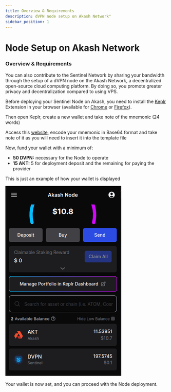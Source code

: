```yaml
---
title: Overview & Requirements
description: dVPN node setup on Akash Network"
sidebar_position: 1
---
```


# Node Setup on Akash Network

### Overview & Requirements

You can also contribute to the Sentinel Network by sharing your bandwidth through the setup of a dVPN node on the Akash Network, a decentralized open-source cloud computing platform. By doing so, you promote greater privacy and decentralization compared to using VPS.

Before deploying your Sentinel Node on Akash, you need to install the [Keplr](https://www.keplr.app/) Extension in your browser (available for [Chrome](https://chrome.google.com/webstore/detail/keplr/dmkamcknogkgcdfhhbddcghachkejeap) or [Firefox](https://addons.mozilla.org/en-US/firefox/addon/keplr/)).

Then open Keplr, create a new wallet and take note of the mnemonic (24 words)

Access this [website](https://www.base64encode.org/), encode your mnemonic in Base64 format and take note of it as you will need to insert it into the template file

Now, fund your wallet with a minimum of:
- **50 DVPN:**  necessary for the Node to operate
- **15 AKT:** 5 for deployment deposit and the remaining for paying the provider

This is just an example of how your wallet is displayed

![Keplr Wallet](/img/akash/keplr-wallet.png)

Your wallet is now set, and you can proceed with the Node deployment.